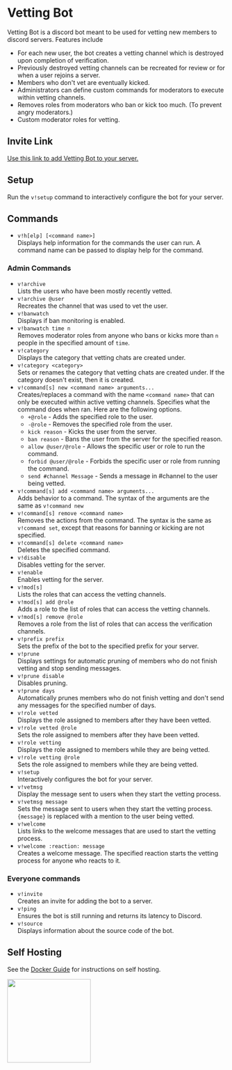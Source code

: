 # Vetting Bot

Vetting Bot is a discord bot meant to be used for vetting new members to discord servers.
Features include
* For each new user, the bot creates a vetting channel which is destroyed upon completion of verification.
* Previously destroyed vetting channels can be recreated for review or for when a user rejoins a server.
* Members who don't vet are eventually kicked.
* Administrators can define custom commands for moderators to execute within vetting channels.
* Removes roles from moderators who ban or kick too much. (To prevent angry moderators.)
* Custom moderator roles for vetting.

## Invite Link

[Use this link to add Vetting Bot to your server.](https://discord.com/api/oauth2/authorize?client_id=730251024325017721&permissions=805694678&scope=bot)

## Setup

Run the `v!setup` command to interactively configure the bot for your server.

## Commands
* `v!h[elp] [<command name>] `  
Displays help information for the commands the user can run. A command name can be passed to display help for the
 command.

### Admin Commands
* `v!archive`  
  Lists the users who have been mostly recently vetted.
* `v!archive @user`  
  Recreates the channel that was used to vet the user.
* `v!banwatch`  
  Displays if ban monitoring is enabled.
* `v!banwatch time n`  
  Removes moderator roles from anyone who bans or kicks more than `n` people in the specified amount of `time`.
* `v!category`  
Displays the category that vetting chats are created under.
* `v!category <category>`  
Sets or renames the category that vetting chats are created under. If the category doesn't exist, then it is created.
* `v!command[s] new <command name> arguments...`  
Creates/replaces a command with the name `<command name>` that can only be executed within active vetting channels.
Specifies what the command does when ran. Here are the following options.
    * `+@role` - Adds the specified role to the user.
    * `-@role` - Removes the specified role from the user.
    * `kick reason` - Kicks the user from the server.
    * `ban reason` - Bans the user from the server for the specified reason.
    * `allow @user/@role` - Allows the specific user or role to run the command.
    * `forbid @user/@role` - Forbids the specific user or role from running the command.
    * `send #channel Message` - Sends a message in #channel to the user being vetted.
* `v!command[s] add <command name> arguments...`  
Adds behavior to a command. The syntax of the arguments are the same as `v!command new`
* `v!command[s] remove <command name>`  
Removes the actions from the command. The syntax is the same as `v!command set`, except that reasons for banning or
 kicking are not specified.
* `v!command[s] delete <command name>`  
Deletes the specified command.
* `v!disable`  
Disables vetting for the server.
* `v!enable`  
Enables vetting for the server.
* `v!mod[s]`  
Lists the roles that can access the vetting channels.
* `v!mod[s] add @role`  
Adds a role to the list of roles that can access the vetting channels.
* `v!mod[s] remove @role`  
Removes a role from the list of roles that can access the verification channels.
* `v!prefix prefix`  
Sets the prefix of the bot to the specified prefix for your server.
* `v!prune`  
Displays settings for automatic pruning of members who do not finish vetting and stop sending messages.
* `v!prune disable`  
Disables pruning.
* `v!prune days`  
Automatically prunes members who do not finish vetting and don't send any messages for the specified number of days.
* `v!role vetted`  
Displays the role assigned to members after they have been vetted.
* `v!role vetted @role`  
Sets the role assigned to members after they have been vetted.
* `v!role vetting`  
Displays the role assigned to members while they are being vetted.
* `v!role vetting @role`  
Sets the role assigned to members while they are being vetted.
* `v!setup`  
Interactively configures the bot for your server.
* `v!vetmsg`  
Display the message sent to users when they start the vetting process.
* `v!vetmsg message`  
Sets the message sent to users when they start the vetting process. `{message}` is replaced with a mention to the
 user being vetted.
* `v!welcome`  
Lists links to the welcome messages that are used to start the vetting process.
* `v!welcome :reaction: message`  
Creates a welcome message. The specified reaction starts the vetting process for anyone who reacts to it.

### Everyone commands

* `v!invite`  
Creates an invite for adding the bot to a server.
* `v!ping`  
Ensures the bot is still running and returns its latency to Discord.
* `v!source`  
Displays information about the source code of the bot.
  
## Self Hosting

See the [Docker Guide](docker/README.md) for instructions on self hosting.


[<img src="https://open.autocode.com/static/images/open.svg?" width="192">](https://open.autocode.com/)
